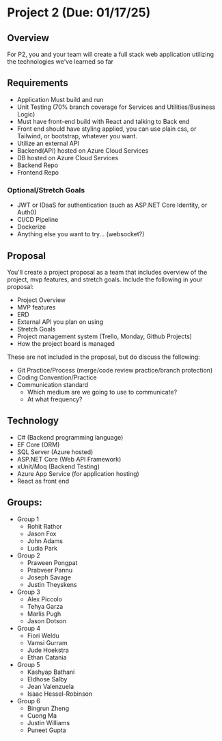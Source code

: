 # Project 2 (Due: 01/17/25)

## Overview
For P2, you and your team will create a full stack web application utilizing the technologies we've learned so far

## Requirements
- Application Must build and run
- Unit Testing (70% branch coverage for Services and Utilities/Business Logic)
- Must have front-end build with React and talking to Back end
- Front end should have styling applied, you can use plain css, or Tailwind, or bootstrap, whatever you want. 
- Utilize an external API
- Backend(API) hosted on Azure Cloud Services
- DB hosted on Azure Cloud Services
- Backend Repo
- Frontend Repo

### Optional/Stretch Goals
- JWT or IDaaS for authentication (such as ASP.NET Core Identity, or Auth0)
- CI/CD Pipeline 
- Dockerize 
- Anything else you want to try... (websocket?)

## Proposal
You'll create a project proposal as a team that includes overview of the project, mvp features, and stretch goals. Include the following in your proposal:
- Project Overview
- MVP features
- ERD
- External API you plan on using
- Stretch Goals
- Project management system (Trello, Monday, Github Projects)
- How the project board is managed

These are not included in the proposal, but do discuss the following:
- Git Practice/Process (merge/code review practice/branch protection)
- Coding Convention/Practice
- Communication standard
	- Which medium are we going to use to communicate?
	- At what frequency?

## Technology
- C# (Backend programming language)
- EF Core (ORM)
- SQL Server (Azure hosted)
- ASP.NET Core (Web API Framework)
- xUnit/Moq (Backend Testing)
- Azure App Service (for application hosting)
- React as front end

## Groups:
- Group 1
    - Rohit Rathor
    - Jason Fox
    - John Adams
    - Ludia Park
- Group 2
    - Praween Pongpat
    - Prabveer Pannu
    - Joseph Savage
    - Justin Theyskens
- Group 3
    - Alex Piccolo
    - Tehya Garza
    - Marlis Pugh
    - Jason Dotson
- Group 4
    - Fiori Weldu
    - Vamsi Gurram
    - Jude Hoekstra
    - Ethan Catania
- Group 5
    - Kashyap Bathani
    - Eldhose Salby
    - Jean Valenzuela
    - Isaac Hessel-Robinson
- Group 6
    - Bingrun Zheng
    - Cuong Ma
    - Justin Williams
    - Puneet Gupta
